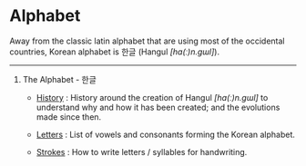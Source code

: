 # Alphabet
Away from the classic latin alphabet that are using most of the occidental countries, Korean alphabet is 한글 (Hangul *[ha(ː)n.ɡɯl]*).

---
1. The Alphabet - 한글
    - [History](HISTORY.md) : History around the creation of Hangul *[ha(ː)n.ɡɯl]* to understand why and how it has been created; and the evolutions made since then.

    - [Letters](LETTERS.md) : List of vowels and consonants forming the Korean alphabet.

    - [Strokes](STROKES.md) : How to write letters / syllables for handwriting.
